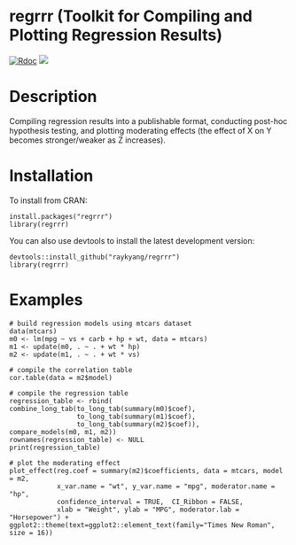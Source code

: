 # regrrr (Toolkit for Compiling and Plotting Regression Results)
[![Rdoc](http://www.rdocumentation.org/badges/version/regrrr)](http://www.rdocumentation.org/packages/regrrr)
[![](https://cranlogs.r-pkg.org/badges/regrrr)](https://cran.r-project.org/package=regrrr)

# Description
Compiling regression results into a publishable format, conducting post-hoc hypothesis testing, and plotting moderating effects (the effect of X on Y becomes stronger/weaker as Z increases).

# Installation
To install from CRAN:
```
install.packages("regrrr")
library(regrrr)
```
You can also use devtools to install the latest development version:
```
devtools::install_github("raykyang/regrrr")
library(regrrr)
```

# Examples 
```
# build regression models using mtcars dataset
data(mtcars)
m0 <- lm(mpg ~ vs + carb + hp + wt, data = mtcars)
m1 <- update(m0, . ~ . + wt * hp)
m2 <- update(m1, . ~ . + wt * vs)
```

```
# compile the correlation table
cor.table(data = m2$model)
```

```
# compile the regression table
regression_table <- rbind(
combine_long_tab(to_long_tab(summary(m0)$coef),
                 to_long_tab(summary(m1)$coef),
                 to_long_tab(summary(m2)$coef)),
compare_models(m0, m1, m2))
rownames(regression_table) <- NULL
print(regression_table)
```

```
# plot the moderating effect
plot_effect(reg.coef = summary(m2)$coefficients, data = mtcars, model = m2,
            x_var.name = "wt", y_var.name = "mpg", moderator.name = "hp",
            confidence_interval = TRUE,  CI_Ribbon = FALSE, 
            xlab = "Weight", ylab = "MPG", moderator.lab = "Horsepower") +
ggplot2::theme(text=ggplot2::element_text(family="Times New Roman", size = 16))
```
